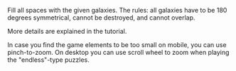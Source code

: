 Fill all spaces with the given galaxies. The rules: all galaxies have to be 180 degrees symmetrical, cannot be destroyed, and cannot overlap.

More details are explained in the tutorial.

In case you find the game elements to be too small on mobile, you can use pinch-to-zoom. On desktop you can use scroll wheel to zoom when playing the "endless"-type puzzles.